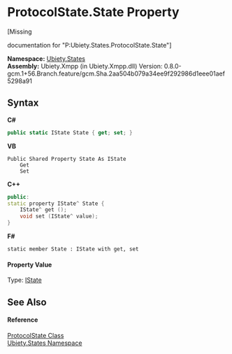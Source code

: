 # ProtocolState.State Property 
 

\[Missing <summary> documentation for "P:Ubiety.States.ProtocolState.State"\]

**Namespace:**&nbsp;<a href="20b8e647-a51d-e28e-4067-8a55aba73e08">Ubiety.States</a><br />**Assembly:**&nbsp;Ubiety.Xmpp (in Ubiety.Xmpp.dll) Version: 0.8.0-gcm.1+56.Branch.feature/gcm.Sha.2aa504b079a34ee9f292986d1eee01aef5298a91

## Syntax

**C#**<br />
``` C#
public static IState State { get; set; }
```

**VB**<br />
``` VB
Public Shared Property State As IState
	Get
	Set
```

**C++**<br />
``` C++
public:
static property IState^ State {
	IState^ get ();
	void set (IState^ value);
}
```

**F#**<br />
``` F#
static member State : IState with get, set

```


#### Property Value
Type: <a href="89797f66-509e-c464-6995-1c6a0d12b034">IState</a>

## See Also


#### Reference
<a href="953c9694-4889-010e-7be3-c9913ba654da">ProtocolState Class</a><br /><a href="20b8e647-a51d-e28e-4067-8a55aba73e08">Ubiety.States Namespace</a><br />